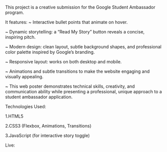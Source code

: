 This project is a creative submission for the Google Student Ambassador program.

It features:
  ~ Interactive bullet points that animate on hover.
  
  ~ Dynamic storytelling: a “Read My Story” button reveals a concise, inspiring pitch.
  
  ~ Modern design: clean layout, subtle background shapes, and professional color palette inspired by Google’s branding.
  
  ~ Responsive layout: works on both desktop and mobile.
  
  ~ Animations and subtle transitions to make the website engaging and visually appealing.
  
  ~ This web poster demonstrates technical skills, creativity, and communication ability while presenting a professional, unique approach to a student ambassador          application.

Technologies Used:

1.HTML5

2.CSS3 (Flexbox, Animations, Transitions)

3.JavaScript (for interactive story toggle)

Live:
